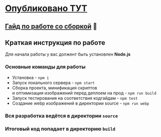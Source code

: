 # [Опубликовано ТУТ](https://tkyzmina.github.io/test-for-tprs/build/)

## [Гайд по работе со сборкой](/GUIDE.md) 📕

## Краткая инструкция по работе

Для начала работы у вас должент быть установлен **Node.js**

### Основные команды для работы

- Установка - `npm i`
- Запуск локального сервера - `npm start`
- Сборка проекта, минификация скриптов <br>
  и оптимизация изображений перед деплоем на прод - `npm run build`
- Запуск тестирования на соответствия кодгайдам - `npm test`
- Создание webp изображений в директории source - `npm run webp`

### Вся разработка ведётся в директории `source`

### Итоговый код попадает в директорию `build`
